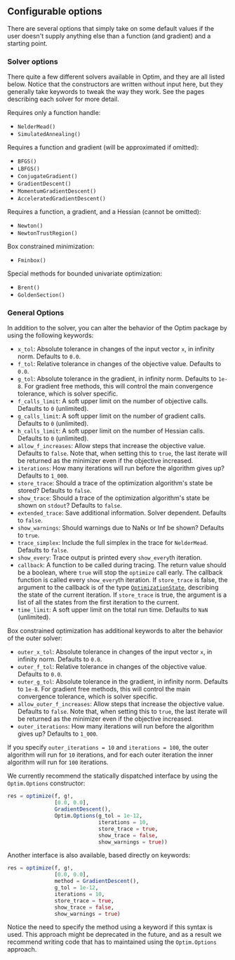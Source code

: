 ## Configurable options
There are several options that simply take on some default values if the user
doesn't supply anything else than a function (and gradient) and a starting point.
### Solver options
There quite a few different solvers available in Optim, and they are all listed
below. Notice that the constructors are written without input here, but they
generally take keywords to tweak the way they work. See the pages describing each
solver for more detail.

Requires only a function handle:

* `NelderMead()`
* `SimulatedAnnealing()`

Requires a function and gradient (will be approximated if omitted):

* `BFGS()`
* `LBFGS()`
* `ConjugateGradient()`
* `GradientDescent()`
* `MomentumGradientDescent()`
* `AcceleratedGradientDescent()`

Requires a function, a gradient, and a Hessian (cannot be omitted):

* `Newton()`
* `NewtonTrustRegion()`

Box constrained minimization:

* `Fminbox()`

Special methods for bounded univariate optimization:

* `Brent()`
* `GoldenSection()`

### General Options
In addition to the solver, you can alter the behavior of the Optim package by using the following keywords:

* `x_tol`: Absolute tolerance in changes of the input vector `x`, in infinity norm. Defaults to `0.0`.
* `f_tol`: Relative tolerance in changes of the objective value. Defaults to `0.0`.
* `g_tol`: Absolute tolerance in the gradient, in infinity norm. Defaults to `1e-8`. For gradient free methods, this will control the main convergence tolerance, which is solver specific.
* `f_calls_limit`: A soft upper limit on the number of objective calls. Defaults to `0` (unlimited).
* `g_calls_limit`: A soft upper limit on the number of gradient calls. Defaults to `0` (unlimited).
* `h_calls_limit`: A soft upper limit on the number of Hessian calls. Defaults to `0` (unlimited).
* `allow_f_increases`: Allow steps that increase the objective value. Defaults to `false`. Note that, when setting this to `true`, the last iterate will be returned as the minimizer even if the objective increased.
* `iterations`: How many iterations will run before the algorithm gives up? Defaults to `1_000`.
* `store_trace`: Should a trace of the optimization algorithm's state be stored? Defaults to `false`.
* `show_trace`: Should a trace of the optimization algorithm's state be shown on `stdout`? Defaults to `false`.
* `extended_trace`: Save additional information. Solver dependent. Defaults to `false`.
* `show_warnings`: Should warnings due to NaNs or Inf be shown? Defaults to `true`.
* `trace_simplex`: Include the full simplex in the trace for `NelderMead`. Defaults to `false`.
* `show_every`: Trace output is printed every `show_every`th iteration.
* `callback`: A function to be called during tracing. The return value should be a boolean, where `true` will stop the `optimize` call early. The callback function is called every `show_every`th iteration. If `store_trace` is false, the argument to the callback is of the type  [`OptimizationState`](https://github.com/JuliaNLSolvers/Optim.jl/blob/a1035134ca1f3ebe855f1cde034e32683178225a/src/types.jl#L155), describing the state of the current iteration. If `store_trace` is true, the argument is a list of all the states from the first iteration to the current. 
* `time_limit`: A soft upper limit on the total run time. Defaults to `NaN` (unlimited).

Box constrained optimization has additional keywords to alter the behavior of the outer solver:

* `outer_x_tol`: Absolute tolerance in changes of the input vector `x`, in infinity norm. Defaults to `0.0`.
* `outer_f_tol`: Relative tolerance in changes of the objective value. Defaults to `0.0`.
* `outer_g_tol`: Absolute tolerance in the gradient, in infinity norm. Defaults to `1e-8`. For gradient free methods, this will control the main convergence tolerance, which is solver specific.
* `allow_outer_f_increases`: Allow steps that increase the objective value. Defaults to `false`. Note that, when setting this to `true`, the last iterate will be returned as the minimizer even if the objective increased.
* `outer_iterations`: How many iterations will run before the algorithm gives up? Defaults to `1_000`.

If you specify `outer_iterations = 10` and `iterations = 100`, the outer algorithm will run for `10` iterations, and for each outer iteration the inner algorithm will run for `100` iterations.

We currently recommend the statically dispatched interface by using the `Optim.Options`
constructor:
```jl
res = optimize(f, g!,
               [0.0, 0.0],
               GradientDescent(),
               Optim.Options(g_tol = 1e-12,
                             iterations = 10,
                             store_trace = true,
                             show_trace = false,
                             show_warnings = true))
```
Another interface is also available, based directly on keywords:
```jl
res = optimize(f, g!,
               [0.0, 0.0],
               method = GradientDescent(),
               g_tol = 1e-12,
               iterations = 10,
               store_trace = true,
               show_trace = false,
               show_warnings = true)
```
Notice the need to specify the method using a keyword if this syntax is used.
This approach might be deprecated in the future, and as a result we recommend writing code
that has to maintained using the `Optim.Options` approach.
